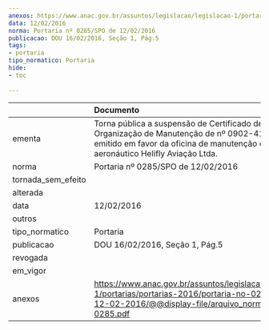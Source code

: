 ```yaml
---
anexos: https://www.anac.gov.br/assuntos/legislacao/legislacao-1/portarias/portarias-2016/portaria-no-0285-spo-de-12-02-2016/@@display-file/arquivo_norma/PA2016-0285.pdf
data: 12/02/2016
norma: Portaria nº 0285/SPO de 12/02/2016
publicacao: DOU 16/02/2016, Seção 1, Pág.5
tags:
- portaria
tipo_normatico: Portaria
hide: 
- toc 
 
---
```


|                    | Documento                                                                                                                                                                        |
|:-------------------|:---------------------------------------------------------------------------------------------------------------------------------------------------------------------------------|
| ementa             | Torna pública a suspensão de Certificado de Organização de Manutenção de nº 0902-41/ANAC, emitido em favor da oficina de manutenção de produto aeronáutico Helifly Aviação Ltda. |
| norma              | Portaria nº 0285/SPO de 12/02/2016                                                                                                                                               |
| tornada_sem_efeito |                                                                                                                                                                                  |
| alterada           |                                                                                                                                                                                  |
| data               | 12/02/2016                                                                                                                                                                       |
| outros             |                                                                                                                                                                                  |
| tipo_normatico     | Portaria                                                                                                                                                                         |
| publicacao         | DOU 16/02/2016, Seção 1, Pág.5                                                                                                                                                   |
| revogada           |                                                                                                                                                                                  |
| em_vigor           |                                                                                                                                                                                  |
| anexos             | https://www.anac.gov.br/assuntos/legislacao/legislacao-1/portarias/portarias-2016/portaria-no-0285-spo-de-12-02-2016/@@display-file/arquivo_norma/PA2016-0285.pdf                |